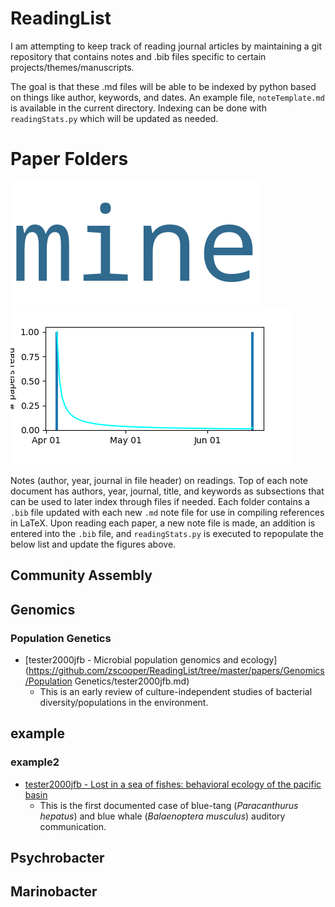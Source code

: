 # ReadingList

I am attempting to keep track of reading journal articles by maintaining a git repository that contains notes and .bib files specific to certain projects/themes/manuscripts.

The goal is that these .md files will be able to be indexed by python based on things like author, keywords, and dates.  An example file, `noteTemplate.md` is available in the current directory.  Indexing can be done with `readingStats.py` which will be updated as needed.

# Paper Folders
![readingTimeline](https://github.com/zscooper/ReadingList/blob/master/readingCloud.png)![readingTimeline](https://github.com/zscooper/ReadingList/blob/master/readingTimeline.png)

Notes (author, year, journal in file header) on readings.  Top of each note document has authors, year, journal, title, and keywords as subsections that can be used to later index through files if needed. Each folder contains a `.bib` file updated with each new `.md` note file for use in compiling references in LaTeX.  Upon reading each paper, a new note file is made, an addition is entered into the `.bib` file, and `readingStats.py` is executed to repopulate the below list and update the figures above.


## Community Assembly 
 

## Genomics 
 

### Population Genetics 
 
* [tester2000jfb - Microbial population genomics and ecology](https://github.com/zscooper/ReadingList/tree/master/papers/Genomics/Population Genetics/tester2000jfb.md) 
     * This is an early review of culture-independent studies of bacterial diversity/populations in the environment. 

## example 
 

### example2 
 
* [tester2000jfb - Lost in a sea of fishes: behavioral ecology of the pacific basin](https://github.com/zscooper/ReadingList/tree/master/papers/example/example2/tester2000jfb.md) 
     * This is the first documented case of blue-tang (*Paracanthurus hepatus*) and blue whale (*Balaenoptera musculus*) auditory communication. 

## Psychrobacter 
 

## Marinobacter 
 
